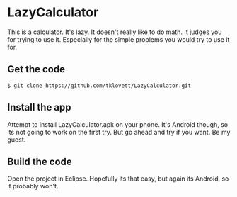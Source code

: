 LazyCalculator
==============

This is a calculator. It's lazy. It doesn't really like to do math. It judges you for trying to use it. Especially for the simple problems you would try to use it for.

## Get the code

`$ git clone https://github.com/tklovett/LazyCalculator.git`

## Install the app

Attempt to install LazyCalculator.apk on your phone. It's Android though, so its not going to work on the first try. But go ahead and try if you want. Be my guest.

## Build the code

Open the project in Eclipse. Hopefully its that easy, but again its Android, so it probably won't.
